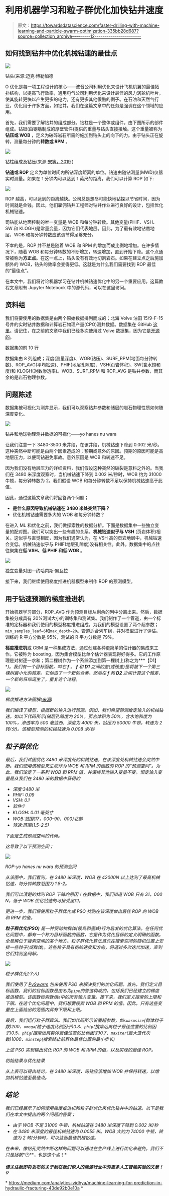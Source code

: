 # 利用机器学习和粒子群优化加快钻井速度

> 原文：<https://towardsdatascience.com/faster-drilling-with-machine-learning-and-particle-swarm-optimization-335bb28d687?source=collection_archive---------12----------------------->

## 如何找到钻井中优化机械钻速的最佳点

![](img/b9d934aff8b740f183649dd446ce0d20.png)

钻头(来源:迈克·博勒加德

O 优化是每一项工程设计的核心——波音公司利用优化来设计飞机机翼的最佳拓扑结构，以提高飞行效率，通用电气公司利用优化来设计最佳的风力涡轮机叶片，使其旋转更快以产生更多的电力，还有更多其他很酷的例子。在石油和天然气行业，优化用于许多方面，如钻井。我们在这篇文章中的任务是强调在这个领域的应用。

首先，我们需要了解钻井的组成部分。钻柱是一个整体或组件，由下图所示的部件组成。钻铤(由钢筋制成的厚壁管件)提供的重量与钻头直接接触。这个重量被称为**钻压或 WOB** ，定义为破碎岩石所需的施加到钻头上的向下的力。由于钻头正在旋转，测量每分钟的**转数或 RPM** 。

![](img/dd2c6c670710ced554ef2869aa38f768.png)

钻柱组成及钻压(来源:[宋等，2019](https://www.researchgate.net/publication/336059580_A_dynamic_model_of_the_drilling_action_of_percussive_tools) )

**钻速或 ROP** 定义为单位时间内所钻深度距离的单位。钻速由随钻测量(MWD)仪器实时测量。如果在 1 分钟内可以达到 1 英尺的距离，我们可以计算 ROP 如下:

![](img/157bac60e30c448265acc11de9e26afa.png)

ROP 越高，可以达到的距离越快。公司总是想尽可能快地钻探以节省时间，因为时间就是金钱。因此，他们雇佣钻井工程师对钻井作业进行良好的设计，包括优化机械钻速。

司钻能从地面控制的唯一变量是 WOB 和每分钟转数。其他变量(PHIF、VSH、SW 和 KLOGH)是常量变量，因为它们代表地层。因此，为了最有效地钻凿地层，WOB 和每分钟转数应该调节得足够充分。

不幸的是，ROP 并不总是随着 WOB 和 RPM 的增加而成比例地增加。在许多情况下，随着 WOB 和每分钟转数的不断增加，转速增加，直到开始下降。这个点通常被称为**方正点**。在这一点上，钻头没有有效地切割岩石。如果在建立点之后施加额外的 WOB，钻头的效率会变得更低。这就是为什么我们需要找到 ROP 最佳的“最佳点”。

在本文中，我们将讨论机器学习在钻井机械钻速优化中的另一个重要应用。这篇教程文章附有 Jupyter Notebook 中的源代码，可以在这里访问。

## 资料组

我们将要使用的数据集是由两个原始数据排列而成的；北海 Volve 油田 15/9-F-15 号井的实时钻井数据和计算岩石物理产量(CPO)测井数据。数据集在 GitHub [这里](https://raw.githubusercontent.com/yohanesnuwara/volve-machine-learning/main/Data_for_ROP_optimization.csv)。请记住，在之前的文章中我们已经多次使用过 Volve 数据集，因为它是[开源的](https://www.equinor.com/en/what-we-do/digitalisation-in-our-dna/volve-field-data-village-download.html)。

数据集的前 10 行

数据集由 8 列组成；深度(测量深度)、WOB(钻压)、SURF_RPM(地面每分钟转数)、ROP_AVG(平均钻速)、PHIF(地层孔隙度)、VSH(页岩体积)、SW(含水饱和度)和 KLOGH(对数渗透率)。WOB、SURF_RPM 和 ROP_AVG 是钻井参数，而其余的是岩石物理参数。

## 问题陈述

数据集被可视化为测井显示，我们可以观察钻井参数和储层的岩石物理性质如何随深度变化。

![](img/e0c07ea88910c8c90e0b4e79b8c79414.png)

钻井和地球物理测井数据的可视化——yo hanes nu wara

让我们注意一下 3480-3500 米井段，在该井段，机械钻速下降到 0.002 米/秒。这种突然中断可能是由两个因素造成的；预期或意外的原因。预期的原因可能是高地层压力，以便司钻避免事故。意外原因是 WOB 和转速不足。

因为我们没有地层压力的详细资料，我们假设这种突然的破裂是意料之外的。当我们在 3480 米深度观察时，当机械钻速下降到 0.002 米/秒时，WOB 约为 31000 牛顿，每分钟转数为 2。我们假设 WOB 和每分钟转数不足以保持机械钻速高于此值。

因此，通过这篇文章我们将回答两个问题；

*   **是什么原因导致机械钻速在 3480 米处突然下降？**
*   优化机械钻速需要多大的 WOB 和每分钟转数？

在进入 ML 和优化之前，我们做探索性的数据分析。下面是数据集中一些独立变量的配对图。我们可以突出一些有趣的关系。**机械钻速似乎与 VSH** (页岩体积)相关。这似乎与直觉相反，因为我们通常认为，在 VSH 高的页岩地层中，机械钻速会变低。机械钻速似乎与 PHIF(地层孔隙度)没有相关性。此外，数据集中的点往往聚集在**低 VSH、低 PHIF 和低 WOB** 。

![](img/823ff9c854f26b258697050e9619de1d.png)

独立变量对图—约哈内斯·努瓦拉

接下来，我们继续使用梯度推进机器模型来制作 ROP 的预测模型。

## 用于钻速预测的梯度推进机

开始机器学习部分，ROP_AVG 作为预测目标从剩余的列中分离出来。然后，数据集被分成具有 20%测试大小的训练集和测试集。我们制作了一个管道，由一个标准的定标器和我们使用的模型梯度推进组成。为我们的模型设置了两个超参数；`min_samples_leaf=6`和`max_depth=20`。管道适合列车组，并对模型进行了评估。训练的 R 平方分数是 95%，测试的 R 平方分数是 79%。

**梯度推进机**或 GBM 是一种集成方法，通过创建各种更简单的估计器的集成来工作。它被称为 boosting，因为集合模型比单个估计器表现得好得多。它的工作原理是对树逐一求和；第二棵树作为一个系综添加到第一棵树上(称之为***【D1】***)。我们有一个目标函数，叫它 ***f*** 。 ***f*** 和 ***D1*** 之间的差(或残差)是将被下一个第三棵树最小化的残差。它创造了一个新的合奏*。然后在 ***f*** 和 ***D2*** 之间计算这个残差，一个新的系综诞生了，重复这个过程。*

*![](img/de76b8c97716d018e695e599c58e8f81.png)*

*梯度推进方法图解([来源](https://arogozhnikov.github.io/2016/06/24/gradient_boosting_explained.html))*

*我们编译了模型，根据新的输入进行预测。例如，我们希望预测给定输入的机械钻速，如以下代码所示(储层孔隙度为 20%，页岩体积为 50%，含水饱和度为 100%，渗透率为 500 毫达西，深度为 4000 米，钻压为 50000 牛顿，转速为 2 转/分)。该模型预测的机械钻速为 0.008 米/秒*

## *粒子群优化*

*最后，我们试图优化 3480 米深度处的机械钻速，在该深度处机械钻速会突然中断。我们使用该模型来生成作为 WOB 和 RPM 的函数的 ROP 的“预测空间”。为此，我们设定了一系列 WOB 和 RPM 值，并保持其他输入变量不变。恒定输入变量是从我们在 3480 米的数据中获得的*

*   *深度:3480 米*
*   *PHIF: 0.09*
*   *VSH: 0.1*
*   *软件:1*
*   *KLOGH: 0.01 毫英寸*
*   *WOB:范围(17，000–90，000)北部*
*   *转速:范围(1.5–2.5)*

*下面是生成预测空间的代码。*

*这导致了以下预测空间；*

*![](img/f0ff98f2f215ac01c747ebfbb4f68923.png)*

*ROP-yo hanes nu wara 的预测空间*

*从该图中，我们看到，在 3480 米深度，WOB 在 42000N 以上达到了最高机械钻速，每分钟转数范围为 1.8-2。*

*我们可以清楚的找到 ROP 下降的原因！在数据中，我们知道 WOB 只有 31，000 N，低于 WOB 优化钻速的可接受窗口。*

*更进一步，我们将使用粒子群优化或 PSO 找到在该深度做出最佳 ROP 的 WOB 和 RPM 的值。*

***粒子群优化(PSO)** 是一种受动物群体(候鸟和蜜蜂)行为启发的优化算法。在任何优化问题中，都有一个称为目标函数的函数，它是作为优化目标的定义明确的函数。全局解位于搜索空间的某个地方。粒子群优化算法首先在搜索空间的随机位置上安排一些粒子(或群体)。这些粒子具有初始速度和方向，将通过多次迭代加速，直到它们找到全局解。*

*![](img/59ab869646f7f5afd69a88763033ef5c.png)*

*粒子群优化(个人)*

*我们使用了 [PySwarm](https://github.com/tisimst/pyswarm) 包来使用 PSO 来解决我们的优化问题。首先，我们定义目标函数。我们的目标函数是由名为`pipe`的管道构成的，包括我们已经建立的梯度推进模型。该函数检索数组`X`中的所有输入变量。接下来，我们定义搜索的上限和下限。在这个优化问题中，我们想要搜索 WOB 和 RPM 的值。因此，只有这些变量在上面给出的范围内具有下限和上限。*

*最后，我们运行粒子群算法。我们如代码所示设置超参数，如`swarmsize`(群体粒子数)200、`omega`(粒子速度比例因子)0.3、`phip`(搜索远离粒子最佳位置的比例因子)0.5、`phig`(搜索远离群体最佳位置的比例因子)0.7、`maxiter`(最大迭代次数)1000、`minstep`(搜索终止前群体最佳位置的最小步长)*

*上述 PSO 实现输出优化 ROP 的 WOB 和 RPM 的值，以及实现的最佳 ROP。*

*初始结果与优化结果*

*从上表可以得出结论，在 3480 米深度，司钻应该增加 WOB 并保持转速，以增加机械钻速至最佳点。*

## *结论*

*我们已经展示了如何使用梯度推进机和粒子群优化来优化钻井中的钻速。以下是我们在本文中提出的两个问题的答案；*

*   *由于 WOB 不足 31000 牛顿，机械钻速在 3480 米深度下降到 0.002 米/秒*
*   *在 3480 米深度的最佳机械钻速为 0.0055 米。WOB 大约为 74000 牛顿，转速为 2 转/分钟时，可以达到最佳机械钻速。*

*在未来，像钻孔突然中断这样的问题可以通过在生产线上进行优化来避免。我们不只是拯救**🕒**，也是这个💰！*

***请关注我即将发布的关于我在我们惊人的能源行业中的更多人工智能实验的文章！💡***

*</prediction-of-p-sonic-log-in-the-volve-oil-field-using-machine-learning-9a4afdb92fe8>  </oilfield-lithology-prediction-from-drilling-data-with-machine-learning-520ee9ff6e7c>  <https://medium.com/analytics-vidhya/machine-learning-for-prediction-in-hydraulic-fracturing-43de92b0e10a> *